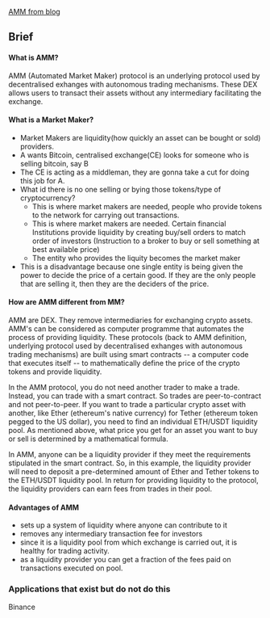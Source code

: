 [AMM from blog](https://www.cnbctv18.com/cryptocurrency/automated-market-maker-what-is-amm-and-what-is-its-role-in-defi-12037162.htm)

## Brief
#### What is AMM?
AMM (Automated Market Maker) protocol is an underlying protocol used by decentralised exhanges with autonomous trading mechanisms. These DEX allows users to transact their assets without any intermediary facilitating the exchange.

#### What is a Market Maker?
- Market Makers are liquidity(how quickly an asset can be bought or sold) providers. 
- A wants Bitcoin, centralised exchange(CE) looks for someone who is selling bitcoin, say B
- The CE is acting as a middleman, they are gonna take a cut for doing this job for A.
- What id there is no one selling or bying those tokens/type of cryptocurrency?
    - This is where market makers are needed, people who provide tokens to the network for carrying out transactions.
    - This is where market makers are needed. Certain financial Institutions provide liquidity by creating buy/sell orders to match order of investors
    (Instruction to a broker to buy or sell something at best available price)
    - The entity who provides the liquity becomes the market maker
- This is a disadvantage because one single entity is being given the power to decide the price of a certain good. If they are the only people that are selling it, then they are the deciders of the price. 

#### How are AMM different from MM?
AMM are DEX. They remove intermediaries for exchanging crypto assets. AMM's can be considered as computer programme that automates the process of providing liquidity. These protocols (back to AMM definition, underlying protocol used by decentralised exhanges with autonomous trading mechanisms) are built using smart contracts -- a computer code that executes itself -- to mathematically define the price of the crypto tokens and provide liquidity.

In the AMM protocol, you do not need another trader to make a trade. Instead, you can trade with a smart contract. So trades are peer-to-contract and not peer-to-peer. If you want to trade a particular crypto asset with another, like Ether (ethereum's native currency) for Tether (ethereum token pegged to the US dollar), you need to find an individual ETH/USDT liquidity pool. As mentioned above, what price you get for an asset you want to buy or sell is determined by a mathematical formula.

In AMM, anyone can be a liquidity provider if they meet the requirements stipulated in the smart contract. So, in this example, the liquidity provider will need to deposit a pre-determined amount of Ether and Tether tokens to the ETH/USDT liquidity pool. In return for providing liquidity to the protocol, the liquidity providers can earn fees from trades in their pool.

#### Advantages of AMM
- sets up a system of liquidity where anyone can contribute to it
- removes any intermediary transaction fee for investors
- since it is a liquidity pool from which exchange is carried out, it is healthy for trading activity.
- as a liquidity provider you can get a fraction of the fees paid on transactions executed on pool.

### Applications that exist but do not do this
Binance